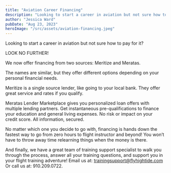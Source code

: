 ```yaml
---
title: "Aviation Career Financing"
description: "Looking to start a career in aviation but not sure how to pay for it?"
author: "Jessica Ward"
pubDate: "Aug 23, 2023"
heroImage: "/src/assets/aviation-financing.jpeg"
---
```


Looking to start a career in aviation but not sure how to pay for it?

LOOK NO FURTHER!

We now offer financing from two sources: Meritize and Meratas.

The names are similar, but they offer different options depending on your personal financial needs.

Meritize is a single source lender, like going to your local bank. They offer great service and rates if you qualify.

Meratas Lender Marketplace gives you personalized loan offers with multiple lending partners. Get instantaneous pre-qualifications to finance your education and general living expenses. No risk or impact on your credit score. All information, secured.

No matter which one you decide to go with, financing is hands down the fastest way to go from zero hours to flight instructor and beyond! You won’t have to throw away time relearning things when the money is there.

And finally, we have a great team of training support specialist to walk you through the process, answer all your training questions, and support you in your flight training adventure! Email us at: trainingsupport@flyhightide.com Or call us at: 910.209.0722.

